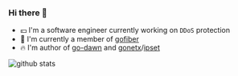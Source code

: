 ### Hi there 👋

- 💴 I'm a software engineer currently working on `DDoS` protection
- 👷 I'm currently a member of [gofiber](https://github.com/gofiber)
- 🔥 I'm author of [go-dawn](https://github.com/go-dawn) and [gonetx](https://github.com/kiyonlin/gonetx)/[ipset](https://github.com/kiyonlin/gonetx/blob/master/ipset/README.md)

![github stats](https://github-readme-stats.vercel.app/api?username=kiyonlin&show_icons=true)

<!--
**kiyonlin/kiyonlin** is a ✨ _special_ ✨ repository because its `README.md` (this file) appears on your GitHub profile.

Here are some ideas to get you started:

- 🔭 I’m currently working on ...
- 🌱 I’m currently learning ...
- 👯 I’m looking to collaborate on ...
- 🤔 I’m looking for help with ...
- 💬 Ask me about ...
- 📫 How to reach me: ...
- 😄 Pronouns: ...
- ⚡ Fun fact: ...
-->
